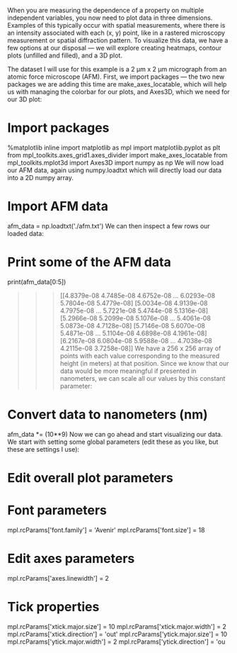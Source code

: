 When you are measuring the dependence of a property on multiple independent variables, you now need to plot data in three dimensions. Examples of this typically occur with spatial measurements, where there is an intensity associated with each (x, y) point, like in a rastered microscopy measurement or spatial diffraction pattern. To visualize this data, we have a few options at our disposal — we will explore creating heatmaps, contour plots (unfilled and filled), and a 3D plot.

The dataset I will use for this example is a 2 µm x 2 µm micrograph from an atomic force microscope (AFM). First, we import packages — the two new packages we are adding this time are make_axes_locatable, which will help us with managing the colorbar for our plots, and Axes3D, which we need for our 3D plot:

# Import packages
%matplotlib inline
import matplotlib as mpl
import matplotlib.pyplot as plt
from mpl_toolkits.axes_grid1.axes_divider import make_axes_locatable
from mpl_toolkits.mplot3d import Axes3D
import numpy as np
We will now load our AFM data, again using numpy.loadtxt which will directly load our data into a 2D numpy array.

# Import AFM data
afm_data = np.loadtxt('./afm.txt')
We can then inspect a few rows our loaded data:

# Print some of the AFM data
print(afm_data[0:5])
>>> [[4.8379e-08 4.7485e-08 4.6752e-08 ... 6.0293e-08 5.7804e-08 5.4779e-08]
 [5.0034e-08 4.9139e-08 4.7975e-08 ... 5.7221e-08 5.4744e-08 5.1316e-08]
 [5.2966e-08 5.2099e-08 5.1076e-08 ... 5.4061e-08 5.0873e-08 4.7128e-08]
 [5.7146e-08 5.6070e-08 5.4871e-08 ... 5.1104e-08 4.6898e-08 4.1961e-08]
 [6.2167e-08 6.0804e-08 5.9588e-08 ... 4.7038e-08 4.2115e-08 3.7258e-08]]
We have a 256 x 256 array of points with each value corresponding to the measured height (in meters) at that position. Since we know that our data would be more meaningful if presented in nanometers, we can scale all our values by this constant parameter:

# Convert data to nanometers (nm)
afm_data *= (10**9)
Now we can go ahead and start visualizing our data. We start with setting some global parameters (edit these as you like, but these are settings I use):

# Edit overall plot parameters
# Font parameters
mpl.rcParams['font.family'] = 'Avenir'
mpl.rcParams['font.size'] = 18
# Edit axes parameters
mpl.rcParams['axes.linewidth'] = 2
# Tick properties
mpl.rcParams['xtick.major.size'] = 10
mpl.rcParams['xtick.major.width'] = 2
mpl.rcParams['xtick.direction'] = 'out'
mpl.rcParams['ytick.major.size'] = 10
mpl.rcParams['ytick.major.width'] = 2
mpl.rcParams['ytick.direction'] = 'ou
